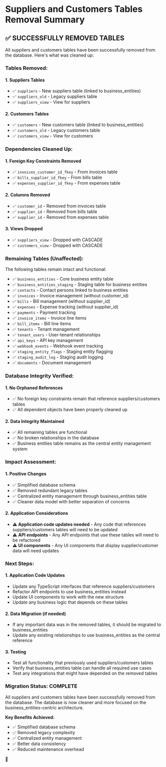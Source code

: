 # Suppliers and Customers Tables Removal Summary

## ✅ **SUCCESSFULLY REMOVED TABLES**

All suppliers and customers tables have been successfully removed from the database. Here's what was cleaned up:

### **Tables Removed:**

#### **1. Suppliers Tables**
- ✅ `suppliers` - New suppliers table (linked to business_entities)
- ✅ `suppliers_old` - Legacy suppliers table
- ✅ `suppliers_view` - View for suppliers

#### **2. Customers Tables**
- ✅ `customers` - New customers table (linked to business_entities)
- ✅ `customers_old` - Legacy customers table
- ✅ `customers_view` - View for customers

### **Dependencies Cleaned Up:**

#### **1. Foreign Key Constraints Removed**
- ✅ `invoices_customer_id_fkey` - From invoices table
- ✅ `bills_supplier_id_fkey` - From bills table
- ✅ `expenses_supplier_id_fkey` - From expenses table

#### **2. Columns Removed**
- ✅ `customer_id` - Removed from invoices table
- ✅ `supplier_id` - Removed from bills table
- ✅ `supplier_id` - Removed from expenses table

#### **3. Views Dropped**
- ✅ `suppliers_view` - Dropped with CASCADE
- ✅ `customers_view` - Dropped with CASCADE

### **Remaining Tables (Unaffected):**

The following tables remain intact and functional:
- ✅ `business_entities` - Core business entity table
- ✅ `business_entities_staging` - Staging table for business entities
- ✅ `contacts` - Contact persons linked to business entities
- ✅ `invoices` - Invoice management (without customer_id)
- ✅ `bills` - Bill management (without supplier_id)
- ✅ `expenses` - Expense tracking (without supplier_id)
- ✅ `payments` - Payment tracking
- ✅ `invoice_items` - Invoice line items
- ✅ `bill_items` - Bill line items
- ✅ `tenants` - Tenant management
- ✅ `tenant_users` - User-tenant relationships
- ✅ `api_keys` - API key management
- ✅ `webhook_events` - Webhook event tracking
- ✅ `staging_entity_flags` - Staging entity flagging
- ✅ `staging_audit_log` - Staging audit logging
- ✅ `documents` - Document management

### **Database Integrity Verified:**

#### **1. No Orphaned References**
- ✅ No foreign key constraints remain that reference suppliers/customers tables
- ✅ All dependent objects have been properly cleaned up

#### **2. Data Integrity Maintained**
- ✅ All remaining tables are functional
- ✅ No broken relationships in the database
- ✅ Business entities table remains as the central entity management system

### **Impact Assessment:**

#### **1. Positive Changes**
- ✅ Simplified database schema
- ✅ Removed redundant legacy tables
- ✅ Centralized entity management through business_entities table
- ✅ Cleaner data model with better separation of concerns

#### **2. Application Considerations**
- ⚠️ **Application code updates needed** - Any code that references suppliers/customers tables will need to be updated
- ⚠️ **API endpoints** - Any API endpoints that use these tables will need to be refactored
- ⚠️ **UI components** - Any UI components that display supplier/customer data will need updates

### **Next Steps:**

#### **1. Application Code Updates**
- Update any TypeScript interfaces that reference suppliers/customers
- Refactor API endpoints to use business_entities instead
- Update UI components to work with the new structure
- Update any business logic that depends on these tables

#### **2. Data Migration (if needed)**
- If any important data was in the removed tables, it should be migrated to business_entities
- Update any existing relationships to use business_entities as the central reference

#### **3. Testing**
- Test all functionality that previously used suppliers/customers tables
- Verify that business_entities table can handle all required use cases
- Test any integrations that might have depended on the removed tables

### **Migration Status: COMPLETE**

All suppliers and customers tables have been successfully removed from the database. The database is now cleaner and more focused on the business_entities-centric architecture.

**Key Benefits Achieved:**
- ✅ Simplified database schema
- ✅ Removed legacy complexity
- ✅ Centralized entity management
- ✅ Better data consistency
- ✅ Reduced maintenance overhead

🎃
